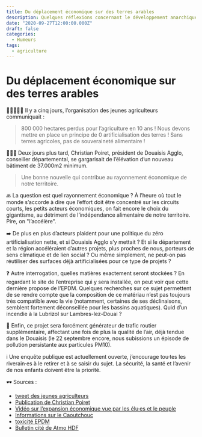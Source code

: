 ```yaml
---
title: Du déplacement économique sur des terres arables
description: Quelques réflexions concernant le développement anarchique des entrepôts et autres ZAC dans le Douaisis.
date: "2020-09-27T12:00:00.000Z"
draft: false
categories:
  - Humeurs
tags:
  - agriculture
---
```


# Du déplacement économique sur des terres arables

👨‍🌾👩🏾‍🌾 Il y a cinq jours, l’organisation des jeunes agriculteurs communiquait :

> 800 000 hectares perdus pour l’agriculture en 10 ans ! Nous devons mettre en place un principe de 0 artificialisation des terres ! Sans terres agricoles, pas de souveraineté alimentaire !

🤦🏼‍♂️ Deux jours plus tard, Christian Poiret, président de Douaisis Agglo, conseiller départemental, se gargarisait de l’élévation d’un nouveau bâtiment de 37.000m2 minimum.

> Une bonne nouvelle qui contribue au rayonnement économique de notre territoire.

🔙 La question est quel rayonnement économique ? À l’heure où tout le monde s’accorde à dire que l’effort doit être concentré sur les circuits courts, les petits acteurs économiques, on fait encore le choix du gigantisme, au détriment de l’indépendance alimentaire de notre territoire. Pire, on "l’accélère".

➡️ De plus en plus d’acteurs plaident pour une politique du zéro artificialisation nette, et si Douaisis Agglo s’y mettait ? Et si le département et la région accéléraient d’autres projets, plus proches de nous, porteurs de sens climatique et de lien social ? Ou même simplement, ne peut-on pas réutiliser des surfaces déjà artificialisées pour ce type de projets ?

❓ Autre interrogation, quelles matières exactement seront stockées ? En regardant le site de l’entreprise qui y sera installée, on peut voir que cette dernière propose de l’EPDM. Quelques recherches sur ce sujet permettent de se rendre compte que la composition de ce matériau n’est pas toujours très compatible avec la vie (notamment, certaines de ses déclinaisons, semblent fortement déconseillée pour les bassins aquatiques). Quid d’un incendie à la Lubrizol sur Lambres-lez-Douai ?

🚛 Enfin, ce projet sera forcément générateur de trafic routier supplémentaire, affectant une fois de plus la qualité de l’air, déjà tendue dans le Douaisis (le 22 septembre encore, nous subissions un épisode de pollution persistante aux particules PM10).

ℹ️ Une enquête publique est actuellement ouverte, j’encourage tou·tes les riverain·es à le retirer et à se saisir du sujet. La sécurité, la santé et l’avenir de nos enfants doivent être la priorité.

🕶️ Sources :

- [tweet des jeunes agriculteurs](https://twitter.com/JeunesAgri/status/1308307840247963648)
- [Publication de Christian Poiret](https://www.facebook.com/douaisis.agglo/posts/1506524879557837)
- [Vidéo sur l’expansion économique vue par les élu·es et le peuple](https://www.youtube.com/watch?v=WanUsa3v6SY)
- [Informations sur le Caoutchouc](https://www.cancer-environnement.fr/557-Caoutchouc.ce.aspx)
- [toxicité EPDM](https://www.ouest-distribution.fr/blog/conseils-pour-le-bassin/non-toxicite-epdm)
- [Bulletin cité de Atmo HDF](https://www.atmo-hdf.fr/images/alertes_pdf/alertes_2020/20200922_NAP_PM10_59.pdf)
